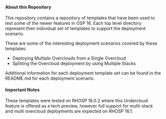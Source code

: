 #### About this Repository
This repository contains a repository of templates that have been used to test 
some of the newer features in OSP 16. Each top level directory represent
their individual set of templates to support the deployment scenario.

These are some of the interesting deployment scenarios covered by these
templates:
- Deploying Multiple Overclouds from a Single Overcloud
- Splitting the Overcloud deployment by using Multiple Stacks

Additional information for each deployment template set can be found in the
README.md for each deployment scenario.



#### Important Notes
These templates were tested on RHOSP 16.0.2 where this Undercloud feature is offered as a tech preview, however full support
for multi-stack and multi overcloud deployments are expected on RHOSP 16.1.
